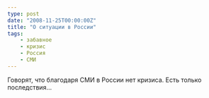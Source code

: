 ```yaml
---
type: post
date: "2008-11-25T00:00:00Z"
title: "О ситуации в России"
tags:
    - забавное
    - кризис
    - Россия
    - СМИ
---
```


Говорят, что благодаря СМИ в России нет кризиса. Есть только последствия…

